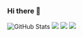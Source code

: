 ### Hi there 👋

<!--
**ArifAhmed120829/ArifAhmed120829** is a ✨ _special_ ✨ repository because its `README.md` (this file) appears on your GitHub profile.

Here are some ideas to get you started:

- 🔭 I’m currently working on ...
- 🌱 I’m currently learning ...
- 👯 I’m looking to collaborate on ...
- 🤔 I’m looking for help with ...
- 💬 Ask me about ...
- 📫 How to reach me: ...
- 😄 Pronouns: ...
- ⚡ Fun fact: ...
-->

![GitHub Stats](https://github-readme-stats.vercel.app/api?username=ArifAhmed120829&theme=tokyonight)
![](https://leetcard.jacoblin.cool/ArifXx1?ext=heatmap)
![](https://raw.githubusercontent.com/ArifAhmed120829/cf-statss/main/output/max_rating.svg)
![](https://raw.githubusercontent.com/ArifAhmed120829/cf-statss/main/output/rating.svg)
